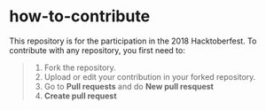 # how-to-contribute
 This repository is for the participation in the 2018 Hacktoberfest. 
 To contribute with any repository, you first need to:
 > 1. Fork the repository.
 > 2. Upload or edit your contribution in your forked repository.
 > 3. Go to **Pull requests** and do **New pull resquest**
 > 4. **Create pull request**
